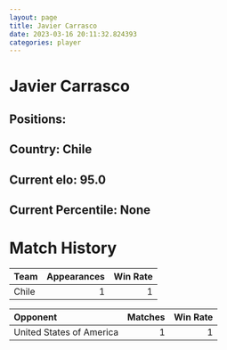 ```yaml
---  
layout: page  
title: Javier Carrasco  
date: 2023-03-16 20:11:32.824393  
categories: player  
---
```

# Javier Carrasco

## Positions: 

## Country: Chile

## Current elo: 95.0

## Current Percentile: None

# Match History


| Team   |   Appearances |   Win Rate |
|:-------|--------------:|-----------:|
| Chile  |             1 |          1 |

| Opponent                 |   Matches |   Win Rate |
|:-------------------------|----------:|-----------:|
| United States of America |         1 |          1 |